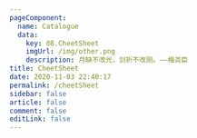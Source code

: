 ```yaml
---
pageComponent:
  name: Catalogue
  data:
    key: 08.CheetSheet
    imgUrl: /img/other.png
    description: 月缺不改光，剑折不改刚。——梅尧臣
title: CheetSheet
date: 2020-11-03 22:40:17
permalink: /cheetSheet
sidebar: false
article: false
comment: false
editLink: false
---
```




